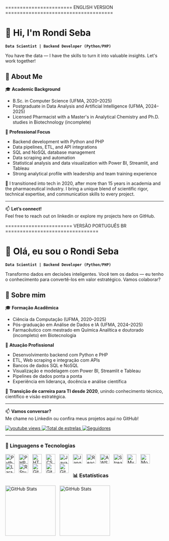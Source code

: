 ======================= ENGLISH VERSION =====================================
# 👋 Hi, I'm Rondi Seba

**`Data Scientist | Backend Developer (Python/PHP)`**

You have the data — I have the skills to turn it into valuable insights. Let's work together!

## 🧠 About Me

🎓 **Academic Background**  
- B.Sc. in Computer Science (UFMA, 2020–2025)  
- Postgraduate in Data Analysis and Artificial Intelligence (UFMA, 2024–2025)  
- Licensed Pharmacist with a Master's in Analytical Chemistry and Ph.D. studies in Biotechnology (incomplete)

💼 **Professional Focus**  
- Backend development with Python and PHP  
- Data pipelines, ETL, and API integrations  
- SQL and NoSQL database management  
- Data scraping and automation  
- Statistical analysis and data visualization with Power BI, Streamlit, and Tableau  
- Strong analytical profile with leadership and team training experience

🔁 I transitioned into tech in 2020, after more than 15 years in academia and the pharmaceutical industry. I bring a unique blend of scientific rigor, technical expertise, and communication skills to every project.

---

📫 **Let’s connect!**  
Feel free to reach out on linkedin or explore my projects here on GitHub.


=======================  VERSÃO PORTUGUÊS BR ================================
# 👋 Olá, eu sou o Rondi Seba

**`Data Scientist | Backend Developer (Python/PHP)`**

Transformo dados em decisões inteligentes. Você tem os dados — eu tenho o conhecimento para convertê-los em valor estratégico. Vamos colaborar?

## 🧠 Sobre mim

🎓 **Formação Acadêmica**  
- Ciência da Computação (UFMA, 2020–2025)  
- Pós-graduação em Análise de Dados e IA (UFMA, 2024–2025)  
- Farmacêutico com mestrado em Química Analítica e doutorado (incompleto) em Biotecnologia

💼 **Atuação Profissional**  
- Desenvolvimento backend com Python e PHP  
- ETL, Web scraping e integração com APIs  
- Bancos de dados SQL e NoSQL  
- Visualização e modelagem com Power BI, Streamlit e Tableau  
- Pipelines de dados ponta a ponta  
- Experiência em liderança, docência e análise científica

🔁 **Transição de carreira para TI desde 2020**, unindo conhecimento técnico, científico e visão estratégica.

---

📫 **Vamos conversar?**  
Me chame no Linkedin ou confira meus projetos aqui no GitHub!


<p align="left">
    <a href="https://youtube.com/@prof.rondinelisebasalomao3732?si=0g9Gn-I4GlOIAAQ_">
        <img 
            alt="youtube views" 
            title="Vizualizações no YouTube" 
            src="https://custom-icon-badges.demolab.com/youtube/channel/views/UCo-gJ8RnTn5akHqHvO55DVA?color=%23E1AD0E&logo=eye&logoColor=white&style=for-the-badge&labelColor=C79600"
        />
    </a> 
    <a href="https://github.com/rondiseba?tab=overview&from=2025-02-01&to=2025-02-09">
        <img 
            alt="Total de estrelas" 
            title="Total de estrelas GitHub" 
            src="https://custom-icon-badges.demolab.com/github/stars/rondiseba?color=55960c&style=for-the-badge&labelColor=488207&logo=star&label=estrelas"
        />
    </a>
    <a href="https://github.com/rondiseba?tab=followers">
        <img 
            alt="Seguidores" 
            title="Me siga no GitHub" 
            src="https://custom-icon-badges.demolab.com/github/followers/rondiseba?color=236ad3&labelColor=1155ba&style=for-the-badge&logo=github&label=Seguidores&logoColor=white"
        />
    </a>
</p>

---

### 🤖 Linguagens e Tecnologias

<img 
    align="left" 
    alt="Python" 
    title="Python"
    width="30px" 
    style="padding-right: 10px;" 
    src="https://cdn.jsdelivr.net/gh/devicons/devicon@latest/icons/python/python-original.svg" 
/>
<img 
    align="left" 
    alt="PHP" 
    title="PHP"
    width="30px" 
    style="padding-right: 10px;" 
    src="https://cdn.jsdelivr.net/gh/devicons/devicon@latest/icons/php/php-original.svg" 
/>
<img 
    align="left" 
    alt="HTML"
    title="HTML" 
    width="30px" 
    style="padding-right: 10px;" 
    src="https://cdn.jsdelivr.net/gh/devicons/devicon@latest/icons/html5/html5-original.svg" 
/>
<img 
    align="left" 
    alt="CSS" 
    title="CSS"
    width="30px" 
    style="padding-right: 10px;" 
    src="https://cdn.jsdelivr.net/gh/devicons/devicon@latest/icons/css3/css3-original.svg" 
/>
<img 
    align="left" 
    alt="JavaScript" 
    title="JavaScript"
    width="30px" 
    style="padding-right: 10px;" 
    src="https://cdn.jsdelivr.net/gh/devicons/devicon@latest/icons/javascript/javascript-original.svg" 
/>
<img 
    align="left" 
    alt="Jango"
    title="Jango" 
    width="30px" 
    style="padding-right: 10px;" 
    src="https://cdn.jsdelivr.net/gh/devicons/devicon@latest/icons/django/django-plain.svg"        
/>
<img 
    align="left" 
    alt="React"
    title="React" 
    width="30px" 
    style="padding-right: 10px;" 
    src="https://cdn.jsdelivr.net/gh/devicons/devicon@latest/icons/react/react-original.svg" 
/>
<img 
    align="left" 
    alt="AWS" 
    title="AWS"
    width="30px" 
    style="padding-right: 10px;" 
    src="https://cdn.jsdelivr.net/gh/devicons/devicon@latest/icons/amazonwebservices/amazonwebservices-original-wordmark.svg"
/>
<img 
    align="left" 
    alt="Streamlit"
    title="Streamlit" 
    width="30px" 
    style="padding-right: 10px;" 
    src="https://cdn.jsdelivr.net/gh/devicons/devicon@latest/icons/streamlit/streamlit-original.svg"
/>
<img 
    align="left" 
    alt="MySQL" 
    title="MySQL"
    width="30px" 
    style="padding-right: 10px;" 
    src="https://cdn.jsdelivr.net/gh/devicons/devicon@latest/icons/mysql/mysql-original-wordmark.svg" 
/>

<img 
    align="left" 
    alt="MongoDB" 
    title="MongoDR"
    width="30px" 
    style="padding-right: 10px;" 
    src="https://cdn.jsdelivr.net/gh/devicons/devicon@latest/icons/mongodb/mongodb-original-wordmark.svg" 
/>
<img 
    align="left" 
    alt="Laravel" 
    title="Laravel"
    width="30px" 
    style="padding-right: 10px;" 
    src="https://cdn.jsdelivr.net/gh/devicons/devicon@latest/icons/laravel/laravel-original.svg" 
/>
<img 
    align="left" 
    alt="R Studio" 
    title="R Studio"
    width="30px" 
    style="padding-right: 10px;" 
    src="https://cdn.jsdelivr.net/gh/devicons/devicon@latest/icons/rstudio/rstudio-original.svg"
/>

<img 
    align="left" 
    alt="Git" 
    title="Git"
    width="30px" 
    style="padding-right: 10px;" 
    src="https://cdn.jsdelivr.net/gh/devicons/devicon@latest/icons/git/git-original.svg" 
/>
<img 
    align="left" 
    alt="Git" 
    title="Git"
    width="30px" 
    style="padding-right: 10px;" 
    src="https://cdn.jsdelivr.net/gh/devicons/devicon@latest/icons/docker/docker-original-wordmark.svg" 
/>
<img 
    align="left" 
    alt="Github" 
    title="Github"
    width="30px" 
    style="padding-right: 10px;" 
    src="https://cdn.jsdelivr.net/gh/devicons/devicon@latest/icons/github/github-original-wordmark.svg"
/>

<br/>
<br/>

### 📊 Estatísticas

<p>
  <img 
        align="left" 
        alt="GitHub Stats" 
        height="160" 
        style="padding-right: 10px;" 
        src="https://github-readme-stats.vercel.app/api?username=Rondiseba&show_icons=true&theme=gruvbox&include_all_commits=true&locale=pt-br" 
    />

<img 
      align="left" 
      alt="GitHub Stats" 
      height="160" 
      src="https://github-readme-stats.vercel.app/api/top-langs/?username=rondiseba&theme=gruvbox&layout=compact&custom_title=Tecnologias&langs_count=9" 
    />

</p>
